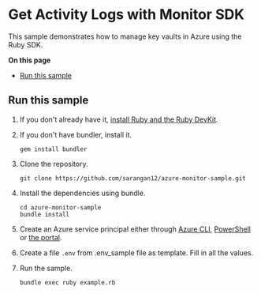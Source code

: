 # Get Activity Logs with Monitor SDK

This sample demonstrates how to manage key vaults in Azure using the Ruby SDK.

**On this page**

- [Run this sample](#run)

<a id="run"></a>
## Run this sample

1. If you don't already have it, [install Ruby and the Ruby DevKit](https://www.ruby-lang.org/en/documentation/installation/).

1. If you don't have bundler, install it.

    ```
    gem install bundler
    ```

1. Clone the repository.

    ```
    git clone https://github.com/sarangan12/azure-monitor-sample.git
    ```

1. Install the dependencies using bundle.

    ```
    cd azure-monitor-sample
    bundle install
    ```

1. Create an Azure service principal either through
    [Azure CLI](https://azure.microsoft.com/documentation/articles/resource-group-authenticate-service-principal-cli/),
    [PowerShell](https://azure.microsoft.com/documentation/articles/resource-group-authenticate-service-principal/)
    or [the portal](https://azure.microsoft.com/documentation/articles/resource-group-create-service-principal-portal/).

2. Create a file ```.env``` from .env_sample file as template. Fill in all the values.

3. Run the sample.

    ```
    bundle exec ruby example.rb
    ```

